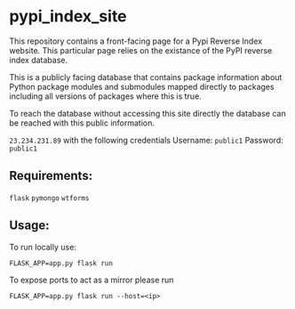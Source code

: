 # pypi_index_site

This repository contains a front-facing page for a Pypi Reverse Index website. This particular page relies on the existance of the PyPI reverse index database.

This is a publicly facing database that contains package information about Python package modules and submodules mapped directly to packages including all versions of packages where this is true.

To reach the database without accessing this site directly the database can be reached with this public information.

`23.234.231.89`
with the following credentials
Username: `public1`
Password: `public1`

## Requirements:

`flask`
`pymongo`
`wtforms`

## Usage:
To run locally use:

`FLASK_APP=app.py flask run`

To expose ports to act as a mirror please run

`FLASK_APP=app.py flask run --host=<ip>`
